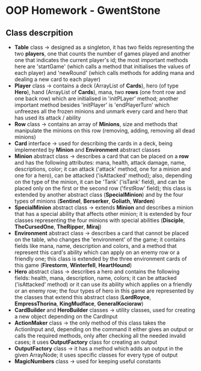 # OOP Homework - GwentStone

## Class descrpition
* **Table** class -> designed as a singleton, it has two fields representing the two **players**,
  one that counts the number of games played and another one that indicates the current
  player's id; the most important methods here are 'startGame' (which calls a method
  that initialises the values of each player) and 'newRound' (which calls methods for 
  adding mana and dealing a new card to each player)
* **Player** class -> contains a deck (ArrayList of **Cards**), hero (of type **Hero**), hand
  (ArrayList of **Cards**), mana, two **rows** (one front row and one back row) which are initialised in 'initPLayer' method; another important method besides
  'initPlayer' is 'endPlayerTurn' which unfreezes all the frozen minions and unmark every
  card and hero that has used its attack / ability
* **Row** class -> contains an array of **Minions**, size and methods that manipulate the minions
  on this row (removing, adding, removing all dead minions)
* **Card** interface -> used for describing the cards in a deck, being implemented by **Minion**
  and **Environment** abstract classes
* **Minion** abstract class -> describes a card that can be placed on a **row** and has the
  following attributes: mana, health, attack damage, name, descriptions, color; it can
  attack ('attack' method, one for a minion and one for a hero), can be attacked
  ('isAttacked' method); also, depending on the type of the minion, it can be 'Tank' 
  ('isTank' field), and can be placed only on the first or the second row ('firstRow' field);
  this class is extended by another abstract class (**SpecialMinion**) and by the four types
  of minions (**Sentinel**, **Berserker**, **Goliath**, **Warden**)
* **SpecialMinion** abstract class -> extends **Minion** and describes a minion that has a special
  ability that affects other minion; it is extended by four classes representing the four
  minions with special abilities (**Disciple**, **TheCursedOne**, **TheRipper**, **Miraj**)
* **Environment** abstract class -> describes a card that cannot be placed on the table, who
  changes the 'environment' of the game; it contains fields like mana, name, description
  and colors, and a method that represent this card's ability which can apply on an enemy
  row or a friendly one; this class is extended by the three environment cards of this game
  (**Firestorm**, **Winterfell**, **HeartHound**)
* **Hero** abstract class -> describes a hero and contains the following fields: health, mana,
  description, name, colors; it can be attacked ('isAttacked' method) or it can use its
  ability which applies on a friendly or an enemy row; the four types of hero in this game
  are represented by the classes that extend this abstract class (**LordRoyce**, **EmpressThorina**,
  **KingMudface**, **GeneralKocioraw**)
* **CardBuilder** and **HeroBuilder** classes -> utility classes, used for creating a new object
  depending on the CardInput
* **ActionMaker** class -> the only method of this class takes the ActionInput and, depending on
  the command it either gives an output or calls the required methods, only after checking
  all the needed invalid cases; it uses **OutputFactory** class for creating an output
* **OutputFactory** class -> it has a method which adds an output in the given ArrayNode; it uses
  specific classes for every type of output
* **MagicNumbers** class -> used for keeping useful constants
  
